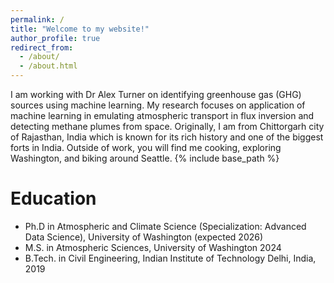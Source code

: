 ```yaml
---
permalink: /
title: "Welcome to my website!"
author_profile: true
redirect_from: 
  - /about/
  - /about.html
---
```


I am working with Dr Alex Turner on identifying greenhouse gas (GHG) sources using machine learning. My research focuses on application of machine learning in emulating atmospheric transport in flux inversion and detecting methane plumes from space.
Originally, I am from Chittorgarh city of Rajasthan, India which is known for its rich history and one of the biggest forts in India. Outside of work, you will find me cooking, exploring Washington, and biking around Seattle.
{% include base_path %}

Education
======
* Ph.D in Atmospheric and Climate Science (Specialization: Advanced Data Science), University of Washington (expected 2026)
* M.S. in Atmospheric Sciences, University of Washington 2024
* B.Tech. in Civil Engineering, Indian Institute of Technology Delhi, India, 2019
